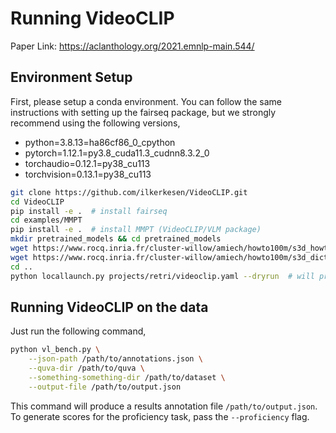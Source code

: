 # Running VideoCLIP
Paper Link: https://aclanthology.org/2021.emnlp-main.544/

## Environment Setup

First, please setup a conda environment. You can follow the same instructions with setting up the fairseq package, but we strongly recommend using the following versions,

- python=3.8.13=ha86cf86_0_cpython
- pytorch=1.12.1=py3.8_cuda11.3_cudnn8.3.2_0
- torchaudio=0.12.1=py38_cu113
- torchvision=0.13.1=py38_cu113

```bash
git clone https://github.com/ilkerkesen/VideoCLIP.git
cd VideoCLIP
pip install -e .  # install fairseq
cd examples/MMPT
pip install -e .  # install MMPT (VideoCLIP/VLM package)
mkdir pretrained_models && cd pretrained_models
wget https://www.rocq.inria.fr/cluster-willow/amiech/howto100m/s3d_howto100m.pth
wget https://www.rocq.inria.fr/cluster-willow/amiech/howto100m/s3d_dict.npy
cd ..
python locallaunch.py projects/retri/videoclip.yaml --dryrun  # will produce error, no worries
```

## Running VideoCLIP on the data

Just run the following command,
```bash
python vl_bench.py \
    --json-path /path/to/annotations.json \
    --quva-dir /path/to/quva \
    --something-something-dir /path/to/dataset \
    --output-file /path/to/output.json
```

This command will produce a results annotation file `/path/to/output.json`.  To generate scores for the proficiency task, pass the `--proficiency` flag.